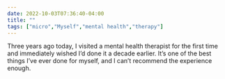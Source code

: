 ---date: 2022-10-03T07:36:40-04:00title: ""tags: ["micro","Myself","mental health","therapy"]---Three years ago today, I visited a mental health therapist for the first time and immediately wished I’d done it a decade earlier. It’s one of the best things I’ve ever done for myself, and I can’t recommend the experience enough.